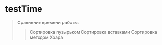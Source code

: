 # testTime
> Сравнение времени работы:
>> Сортировка пузырьком
>> Сортировка вставками
>> Сортировка методом Хоара
